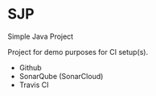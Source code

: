# SJP
Simple Java Project

Project for demo purposes for CI setup(s).

- Github
- SonarQube (SonarCloud)
- Travis CI
